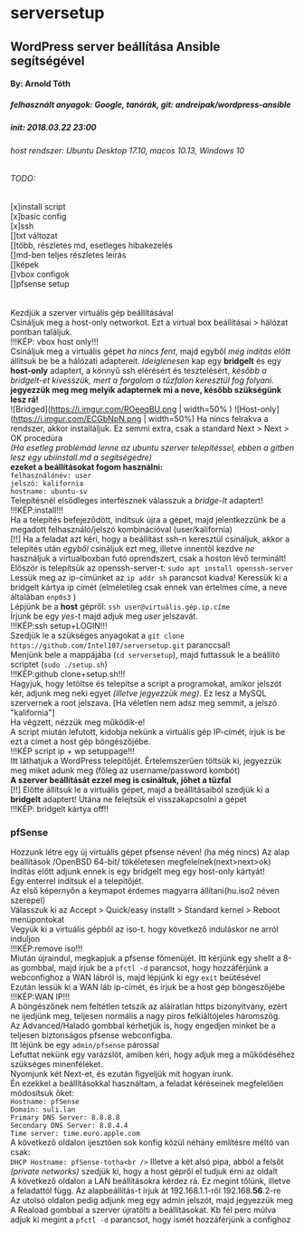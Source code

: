 # serversetup
## WordPress server beállítása Ansible segítségével
#### By: Arnold Tóth
##### felhasznált anyagok: Google, tanórák, git: andreipak/wordpress-ansible
##### init: 2018.03.22 23:00
###### host rendszer: Ubuntu Desktop 17.10, macos 10.13, Windows 10
###### TODO:
[x]install script<br />
[x]basic config<br />
[x]ssh <br />
[]txt változat <br />
[]több, részletes md, esetleges hibakezelés<br />
[]md-ben teljes részletes leírás<br />
[]képek<br />
[]vbox configok<br />
[]pfsense setup<br />
<br /><br />
Kezdjük a szerver virtuális gép beállításával <br />
Csináljuk meg a host-only networkot. Ezt a virtual box beállításai > hálózat pontban találjuk.<br />
!!!KÉP: vbox host only!!!<br />
Csináljuk meg a virtuális gépet *ha nincs fent*, majd egyből *még indítás előtt* állítsuk be be a hálózati adaptereit. *Ideiglenesen* kap egy **bridgelt** és egy **host-only** adaptert, a könnyű ssh elérésért és tesztelésért, *később a bridgelt-et kivesszük, mert a forgalom a tűzfalon keresztül fog folyani.*<br />
**jegyezzük meg meg melyik adapternek mi a neve, később szükségünk lesz rá!**<br />
![Bridged](https://i.imgur.com/ROeeqBU.png | width=50% ) ![Host-only](https://i.imgur.com/ECGbNpN.png | width=50%)
Ha nincs felrakva a rendszer, akkor installáljuk. Ez semmi extra, csak a standard Next > Next > OK procedúra <br />
*(Ha esetleg problémád lenne az ubuntu szerver telepítéssel, ebben a gitben lesz egy ubiinstall.md a segítségedre)*<br />
**ezeket a beállításokat fogom használni:**<br />
`felhasználónév: user`<br />
`jelszó: kalifornia`<br />
`hostname: ubuntu-sv`<br />
Telepítésnél elsődleges interfésznek válasszuk a *bridge-lt* adaptert! <br />
!!!KÉP:install!!!<br />
Ha a telepítés befejeződött, indítsuk újra a gépet, majd jelentkezzünk be a megadott felhasználó/jelszó kombinációval (user/kalifornia)<br />
[!!] Ha a feladat azt kéri, hogy a beállítást ssh-n keresztül csináljuk, akkor a telepítés után *egyből* csináljuk ezt meg, illetve innentől kezdve *ne* használjuk a virtualboxban futó oprendszert, csak a hoston lévő terminált!<br />
Először is telepítsük az openssh-server-t: `sudo apt install openssh-server`<br />
Lessük meg az ip-címünket az `ip addr sh` parancsot kiadva! Keressük ki a bridgelt kártya ip címét (elméletileg csak ennek van értelmes címe, a neve általában `enp0s3` )<br />
Lépjünk be a **host** gépről: `ssh user@virtuális.gép.ip.címe` <br />
Írjunk be egy *yes*-t majd adjuk meg *user* jelszavát.<br />
!!!KÉP:ssh setup+LOGIN!!!<br />
Szedjük le a szükséges anyagokat a `git clone https://github.com/Intel107/serversetup.git` paranccsal!<br />
Menjünk bele a mappájába (`cd serversetup`), majd futtassuk le a beállító scriptet (`sudo ./setup.sh`) <br />
!!!KÉP:github clone+setup.sh!!!<br />
Hagyjuk, hogy letöltse és telepítse a script a programokat, amikor jelszót kér, adjunk meg neki egyet *(illetve jegyezzük meg)*. Ez lesz a MySQL szervernek a root jelszava. [Ha véletlen nem adsz meg semmit, a jelszó "kalifornia"] <br />
Ha végzett, nézzük meg működik-e!<br />
A script miután lefutott, kidobja nekünk a virtuális gép IP-címét, írjuk is be ezt a címet a host gép böngészőjébe.<br />
!!!KÉP script ip + wp setuppage!!! <br />
Itt láthatjuk a WordPress telepítőjét. Értelemszerűen töltsük ki, jegyezzük meg miket adunk meg (főleg az username/password kombót)<br />
**A szerver beállítását ezzel meg is csináltuk, jöhet a tűzfal**<br />
[!!] Előtte állítsuk le a virtuális gépet, majd a beállításaiból szedjük ki a **bridgelt** adaptert! Utána ne felejtsük el visszakapcsolni a gépet <br />
!!!KÉP: bridgelt kártya off!!<br />
### pfSense
Hozzunk létre egy új virtuális gépet pfsense néven! (ha még nincs) Az alap beállítások /OpenBSD 64-bit/ tökéletesen megfelelnek(next>next>ok) <br />
Indítás előtt adjunk ennek is egy bridgelt meg egy host-only kártyát!<br />
Egy enterrel indítsuk el a telepítőjét.<br />
Az első képernyőn a keymapot érdemes magyarra állítani(hu.iso2 néven szerepel)<br />
Válasszuk ki az Accept > Quick/easy installt > Standard kernel > Reboot menüpontokat<br />
Vegyük ki a virtuális gépből az iso-t. hogy következő induláskor ne arról induljon<br />
!!!KÉP:remove iso!!!<br />
Miután újraindul, megkapjuk a pfsense főmenüjét. Itt kérjünk egy shellt a 8-as gombbal, majd írjuk be a `pfctl -d` parancsot, hogy hozzáférjünk a webconfighoz a WAN lábról is, majd lépjünk ki egy `exit` beütésével<br />
Ezután lessük ki a WAN láb ip-címét, és írjuk be a host gép böngészőjébe<br />
!!!KÉP:WAN IP!!!<br />
A böngészőnek nem feltétlen tetszik az aláíratlan https bizonyítvány, ezért ne ijedjünk meg, teljesen normális a nagy piros felkiáltójeles háromszög.<br />
Az Advanced/Haladó gombbal kérhetjük is, hogy engedjen minket be a teljesen biztonságos pfsense webconfigba.<br />
Itt léjünk be egy `admin/pfsense` párossal <br />
Lefuttat nekünk egy varázslót, amiben kéri, hogy adjuk meg a működéséhez szükséges minenféléket.<br />
Nyomjunk két Next-et, és ezután figyeljük mit hogyan írunk.<br />
Én ezekkel a beállításokkal használtam, a feladat kéréseinek megfelelően módosítsuk őket:<br />
`Hostname: pfSense` <br />
`Domain: suli.lan` <br />
`Primary DNS Server: 8.8.8.8` <br />
`Secondary DNS Server: 8.8.4.4` <br />
`Time server: time.euro.apple.com` <br />
A következő oldalon ijesztően sok konfig közül néhány említésre méltó van csak:<br />
`DHCP Hostname: pfSense-totha<br />`
Illetve a két alsó pipa, abból a felsőt *(private networks)* szedjük ki, hogy a host gépről el tudjuk érni az oldalt<br />
A következő oldalon a LAN beállításokra kérdez rá. Ez megint tőlünk, illetve a feladattól függ. Az alapbeállítás-t írjuk át 192.168.1.1-ről 192.168.**56**.2-re<br />
Az utolsó oldalon pedig adjunk meg egy admin jelszót, majd jegyezzük meg <br />
A Reaload gombbal a szerver újratölti a beállításokat. Kb fél perc múlva adjuk ki megint a `pfctl -d` parancsot, hogy ismét hozzáférjünk a confighoz<br />
